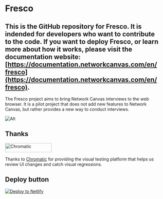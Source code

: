 # Fresco

## **This is the GitHub repository for Fresco. It is indended for developers who want to contribute to the code. If you want to deploy Fresco, or learn more about how it works, please visit the documentation website: [https://documentation.networkcanvas.com/en/fresco](https://documentation.networkcanvas.com/en/fresco).**

The Fresco project aims to bring Network Canvas interviews to the web browser. It is a pilot project that does not
add new features to Network Canvas, but rather provides a new way to conduct interviews.

![Alt](https://repobeats.axiom.co/api/embed/3902b97960b7e32971202cbd5b0d38f39d51df51.svg 'Repobeats analytics image')

## Thanks

<a href="https://www.chromatic.com/"><img src="https://user-images.githubusercontent.com/321738/84662277-e3db4f80-af1b-11ea-88f5-91d67a5e59f6.png" width="153" height="30" alt="Chromatic" /></a>

Thanks to [Chromatic](https://www.chromatic.com/) for providing the visual testing platform that helps us review UI changes and catch visual regressions.

## Deploy button

[![Deploy to Netlify](https://www.netlify.com/img/deploy/button.svg)](https://app.netlify.com/start/deploy?repository=https://github.com/complexdatacollective/Fresco&branch=deployment/netlify&fullConfiguration=true)
